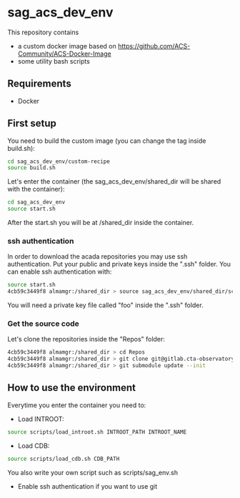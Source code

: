 # sag_acs_dev_env

This repository contains 
* a custom docker image based on https://github.com/ACS-Community/ACS-Docker-Image 
* some utility bash scripts

## Requirements
* Docker 

## First setup

You need to build the custom image (you can change the tag inside build.sh):
```bash
cd sag_acs_dev_env/custom-recipe
source build.sh
```
Let's enter the container (the sag_acs_dev_env/shared_dir will be shared with the container):
```bash
cd sag_acs_dev_env
source start.sh
```
After the start.sh you will be at /shared_dir inside the container.

### ssh authentication
In order to download the acada repositories you may use ssh authentication. Put your public and private keys inside the ".ssh" folder. You can enable ssh authentication with:
```bash
source start.sh
4cb59c3449f8 almamgr:/shared_dir > source sag_acs_dev_env/shared_dir/scripts/enable_ssh_key.sh foo
```
You will need a private key file called "foo" inside the ".ssh" folder.

### Get the source code
Let's clone the repositories inside the "Repos" folder:
```bash
4cb59c3449f8 almamgr:/shared_dir > cd Repos
4cb59c3449f8 almamgr:/shared_dir > git clone git@gitlab.cta-observatory.org:cta-computing/acada/science-alert-generation.git
4cb59c3449f8 almamgr:/shared_dir > git submodule update --init
```


## How to use the environment

Everytime you enter the container you need to:
* Load INTROOT:
```bash
source scripts/load_introot.sh INTROOT_PATH INTROOT_NAME
```
* Load CDB:
```bash
source scripts/load_cdb.sh CDB_PATH
```
You also write your own script such as scripts/sag_env.sh
* Enable ssh authentication if you want to use git

